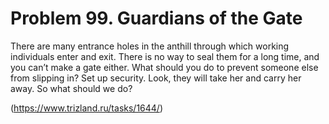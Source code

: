 # Problem 99. Guardians of the Gate 

There are many entrance holes in the anthill through which working individuals enter and exit. There is no way to seal them for a long time, and you can’t make a gate either. What should you do to prevent someone else from slipping in? Set up security. Look, they will take her and carry her away. So what should we do?

(https://www.trizland.ru/tasks/1644/)